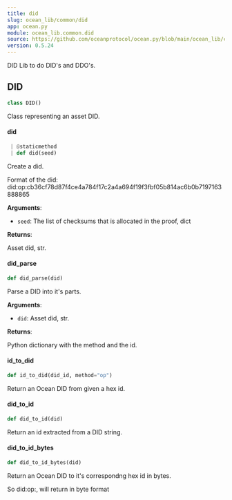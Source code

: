 ```yaml
---
title: did
slug: ocean_lib/common/did
app: ocean.py
module: ocean_lib.common.did
source: https://github.com/oceanprotocol/ocean.py/blob/main/ocean_lib/common/did.py
version: 0.5.24
---
```

DID Lib to do DID's and DDO's.

## DID

```python
class DID()
```

Class representing an asset DID.

#### did

```python
 | @staticmethod
 | def did(seed)
```

Create a did.

Format of the did:
did:op:cb36cf78d87f4ce4a784f17c2a4a694f19f3fbf05b814ac6b0b7197163888865

**Arguments**:

- `seed`: The list of checksums that is allocated in the proof, dict

**Returns**:

Asset did, str.

#### did\_parse

```python
def did_parse(did)
```

Parse a DID into it's parts.

**Arguments**:

- `did`: Asset did, str.

**Returns**:

Python dictionary with the method and the id.

#### id\_to\_did

```python
def id_to_did(did_id, method="op")
```

Return an Ocean DID from given a hex id.

#### did\_to\_id

```python
def did_to_id(did)
```

Return an id extracted from a DID string.

#### did\_to\_id\_bytes

```python
def did_to_id_bytes(did)
```

Return an Ocean DID to it's correspondng hex id in bytes.

So did:op:<hex>, will return <hex> in byte format

